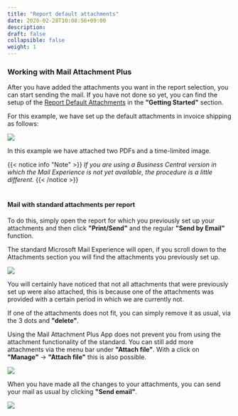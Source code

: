 ```yaml
---
title: "Report default attachments"
date: 2020-02-28T10:08:56+09:00
description: 
draft: false
collapsible: false
weight: 1
---
```

### Working with Mail Attachment Plus
After you have added the attachments you want in the report selection, you can start sending the mail. If you have not done so yet, you can find the setup of the [Report Default Attachments](/en-us/apps/mail-attachments-plus/first-steps/setup/defaults-report/) in the **"Getting Started"** section.

For this example, we have set up the default attachments in invoice shipping as follows:

![](images/apps/attachmentreportsetup.PNG)

In this example we have attached two PDFs and a time-limited image.

{{< notice info "Note" >}}
 _If you are using a Business Central version in which the Mail Experience is not yet available, the procedure is a little different._
{{< /notice >}}
#

#### Mail with standard attachments per report

To do this, simply open the report for which you previously set up your attachments and then click **"Print/Send"** and the regular **"Send by Email"** function.

The standard Microsoft Mail Experience will open, if you scroll down to the Attachments section you will find the attachments you previously set up.

![](images/apps/attachmentdialogreport.PNG)

You will certainly have noticed that not all attachments that were previously set up were also attached, this is because one of the attachments was provided with a certain period in which we are currently not.

If one of the attachments does not fit, you can simply remove it as usual, via the 3 dots and **"delete"**.

Using the Mail Attachment Plus App does not prevent you from using the attachment functionality of the standard. You can still add more attachments via the menu bar under **"Attach file"**. With a click on **"Manage"** -> **"Attach file"** this is also possible.

![](images/apps/attachmentreportsetupchange.PNG)

When you have made all the changes to your attachments, you can send your mail as usual by clicking **"Send email"**.

![](images/apps/attachmentreportmail.PNG)


